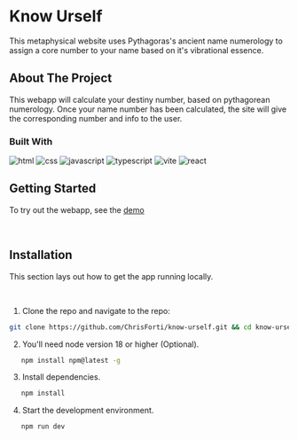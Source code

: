 # Know Urself

This metaphysical website uses Pythagoras's ancient name numerology to assign a core number to your name based on it's vibrational essence.

## About The Project

This webapp will calculate your destiny number, based on pythagorean numerology.
Once your name number has been calculated, the site will give the corresponding number and info to the user.

### Built With

![html]
![css]
![javascript]
![typescript]
![vite]
![react]

<!-- GETTING STARTED -->

## Getting Started

To try out the webapp, see the [demo](https://chrisforti.github.io/know-urself/)

&nbsp;
&nbsp;

## Installation

This section lays out how to get the app running locally.

&nbsp;
&nbsp;

1. Clone the repo and navigate to the repo:

```sh
git clone https://github.com/ChrisForti/know-urself.git && cd know-urself
```

2. You'll need node version 18 or higher (Optional).

```sh
   npm install npm@latest -g
```

3. Install dependencies.

```sh
   npm install
```

4. Start the development environment.

```sh
   npm run dev
```

<!-- MARKDOWN LINKS & IMAGES -->
<!-- https://www.markdownguide.org/basic-syntax/#reference-style-links -->

[html]: https://img.shields.io/badge/HTML-20232A?style=for-the-badge&logo=html5
[css]: https://img.shields.io/badge/CSS-20232A?style=for-the-badge&logo=css3
[javascript]: https://img.shields.io/badge/Javascript-20232A?style=for-the-badge&logo=javascript
[typescript]: https://img.shields.io/badge/Typescript-20232A?style=for-the-badge&logo=typescript
[vite]: https://img.shields.io/badge/Vite-20232A?style=for-the-badge&logo=vite
[react]: https://img.shields.io/badge/React-20232A?style=for-the-badge&logo=react

